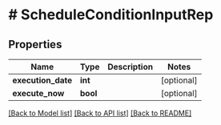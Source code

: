 # # ScheduleConditionInputRep

## Properties

Name | Type | Description | Notes
------------ | ------------- | ------------- | -------------
**execution_date** | **int** |  | [optional]
**execute_now** | **bool** |  | [optional]

[[Back to Model list]](../../README.md#models) [[Back to API list]](../../README.md#endpoints) [[Back to README]](../../README.md)
